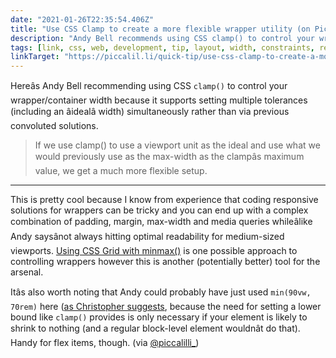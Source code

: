 ```yaml
---
date: "2021-01-26T22:35:54.406Z"
title: "Use CSS Clamp to create a more flexible wrapper utility (on Piccalilli)"
description: "Andy Bell recommends using CSS clamp() to control your wrapper/container width because it supports setting multiple tolerances simultaneously rather than via previous convoluted solutions."
tags: [link, css, web, development, tip, layout, width, constraints, responsive]
linkTarget: "https://piccalil.li/quick-tip/use-css-clamp-to-create-a-more-flexible-wrapper-utility"
---
```

Hereâs Andy Bell recommending using CSS `clamp()` to control your wrapper/container width because it supports setting multiple tolerances (including an âidealâ width) simultaneously rather than via previous convoluted solutions.

> If we use clamp() to use a viewport unit as the ideal and use what we would previously use as the max-width as the clampâs maximum value, we get a much more flexible setup.
---

This is pretty cool because I know from experience that coding responsive solutions for wrappers can be tricky and you can end up with a complex combination of padding, margin, max-width and media queries whileâlike Andy saysânot always hitting optimal readability for medium-sized viewports. [Using CSS Grid with minmax()](https://fuzzylogic.me/posts/2020-11-17-breaking-out-with-css-grid-layout-on-cloudfourcom/) is one possible approach to controlling wrappers however this is another (potentially better) tool for the arsenal.

Itâs also worth noting that Andy could probably have just used `min(90vw, 70rem)` here ([as Christopher suggests](https://twitter.com/c__beck/status/1351515957034889219), because the need for setting a lower bound like `clamp()` provides is only necessary if your element is likely to shrink to nothing (and a regular block-level element wouldnât do that). Handy for flex items, though. (via [@piccalilli_](https://twitter.com/piccalilli_))
